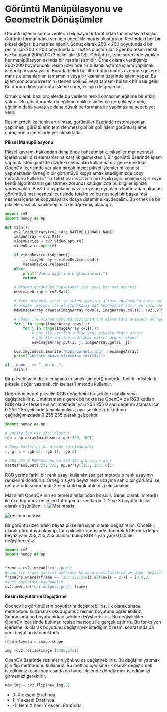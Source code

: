 # Görüntü Manüpülasyonu ve Geometrik Dönüşümler

Görüntü işleme süreci verilerin bilgisayarlar tarafından tanınmasıyla başlar. Görüntü formatındaki veri için öncelikle matris oluşturulur. Resimdeki her bir piksel değeri bu matrise işlenir. Sonuç olarak 200 x 200 boyutundaki bir resim için 200 x 200 boyutunda bir matris oluşturulur. Eğer bu resim renkli ise bu boyut 200x200x3 halini alır (RGB). Görüntü işleme sürecinde yapılan her manipülasyon aslında bir matris işlemidir. Örnek olarak verdiğimiz 200x200 boyutundaki resim üzerinde bir bulanıklaştırma işlemi yapılmak istendiğini varsayalım. Burada belirli bir filtre bütün matris üzerinde gezerek matris elemanlarının tamamının veya bir kısmının üzerinde işlem yapar. Bu işlem sonucunda resmin istenen bölümü veya tamamı bulanık bir hale gelir. Bu durum diğer görüntü işleme süreçleri için de geçerlidir.

Örnek olarak bazı projelerde bu verilerin renkli olmasının eğitime bir etkisi yoktur. Bu gibi durumlarda eğitimi renkli resimler ile gerçekleştirmek, eğitimin daha yavaş ve daha düşük performans ile yapılmasına sebebiyet verir.

Resimlerdeki kalitenin artırılması, görüntüler üzerinde restorasyonlar yapılması, gürültülerin temizlenmesi gibi bir çok işlem görüntü işleme süreçlerinin içerisinde yer almaktadır.




**Piksel Manüpülasyonu**

Piksel kavramı hakkından daha önce bahsetmiştik, pikseller mat nesnesi içerisindeki dizi elemanlarına karşılık gelmektedir. Bir görüntü üzerinde işlem yapmak istediğimizde dizideki elemanları kullanmamız gerekmektedir. OpenCV içerisinde yer alan birçok metot piksel işlemlerini kendisi yapmaktadır. 
Örneğin bir görüntüyü kopyalamak istediğimizde copy metodunu kullanabiliriz fakat bu metotların nasıl çalıştığını anlamak için veya kendi algoritmanızı geliştirmek zorunda kaldığınızda bu bilgiler işinize yarayacaktır. Basit bir uygulama yazalım ve bu uygulama kameradan okunan görüntüyü mat nesnesi içerisinde tutalım ve bu nesneyi bir başka mat nesnesi içerisine kopyalayarak dosya sistemine kaydedelim. Bu örnek ile bir piksele nasıl ulaşabileceğimizi de öğrenmiş olacağız.

```python
import cv2
import numpy as np

def main():
    cv2.loadLibrary(cv2.Core.NATIVE_LIBRARY_NAME)
    imageArray = cv2.Mat()
    videoDevice = cv2.VideoCapture()
    videoDevice.open(0)

    if videoDevice.isOpened():
        _, imageArray = videoDevice.read()
        videoDevice.release()
    else:
        print("Video aygıtına bağlanılamadı.")
        return

    # Okunan görüntüyü kopyalamak için yeni bir mat nesnesi
    newimageArray = cv2.Mat()

    # Yeni nesnenin satır ve sutun sayısını alınan görüntünün satır sutun sayısına eşitliyoruz
    # create  metodu ile oluşturakacaj nat nesnesinin satır ve sütünunu veriyoruz.
    newimageArray.create(imageArray.rows(), imageArray.cols(), cv2.CvType.CV_8UC1)

    # Döngü ile alınan görüntü dizisinin tüm elemanları arasında dönüyoruz
    for i in range(imageArray.rows()):
        for j in range(imageArray.cols()):
            # put ile verilen indise yani piksele değer atanır
            # get ile verilen indisdeki piksel değeri okunur
            newimageArray.put(i, j, imageArray.get(i, j))

    cv2.Imgcodecs.imwrite("KopyaGoruntu.jpg", newimageArray)
    print("Görüntü dosya sistemine yazıldı.")

if __name__ == "__main__":
    main()

```

Bir piksele yani dizi elemanına erişmek için get() metodu, belirli indisteki bir piksele değer yazmak için ise set() metodu kullanılır.

Doğrudan hedef pikselin RGB değerlerini bu şekilde alabilir veya değiştirebiliriz. Unutmamanız gerek bir nokta ise OpenCV de RGB kodları BGR olarak tersen kullanılmaktadır, yani 255 255 0 sarı değerini atamak için 0 255 255 şeklinde tanımlamalıyız, aynı şekilde rgb kodunu çağırdığımızdada 0 255 255 olarak gelecektir.


```python
import numpy as np

# varsayılan bir dizi oluştur
rgb = np.array(matNesnesi.get(300, 200))

# Renk kodlarını bu dizide tutulmaktadır
r, g, b = rgb[0], rgb[1], rgb[2]

# 255 255 0 RGB kodunu bu 222 333 pikseline atar
matNesnesi.put(222, 333, np.array([255, 255, 0]))

```
RGB yerine farklı bir renk uzayı kullanılmışsa get metodu o renk uzayının renklerini döndürür. Örneğin siyah beyaz renk uzayına sahip bir görüntü ise, get metodu sonucunda 2 elemanlı bir double dizi oluşacaktır.


Mat sınıfı OpenCV'nin en temel sınıflarından birisidir. Genel olarak imread() ile okuduğumuz resimleri tuttuğumuz sınıflardır. 1, 2 ve 3 boyutlu diziler olarak düşünülenilir.
![Mat matris](https://akademiksunum.com/dynamicContents/eccfae1504de4329ab1b1d7b28c11ff70b6d13b6/images/5.jpg)


![resimm matrisi](https://unalfaruk.com/wp-content/uploads/2017/02/m4y8o1.jpg)



Bir görüntü üzerindeki beyaz pikselleri siyah olarak değiştirelim. Öncelikli olarak görüntüyü okuyup, tüm pikseller içerisinde dönerek RGB renk değeri beyaz yani 255,255,255 olanları bulup RGB siyah yani 0,0,0 ile değiştireceğiz. 

```python
import cv2
import numpy as np

 
frame = cv2.imread("car.jpeg")
#nump ile frame matrisi üzerinde kolayca karşılaştırma ve değer değiştirme yapabiliyoruz
frame[np.where((frame == [255,255,255]).all(axis = 2))] = [0,0,0]
#yeni görüntüyü kaydedelim
cv2.imwrite("car-output.jpeg", frame)

```



**Resim Boyutlarını Değiştirme**

Opencv ile görüntülerin boyutlarını değiştirebiliriz. İlk olarak shape methodunu kullanarak okuduğumuz resmin boyutunu öğrenebiliriz. 
Sonrasında bu boyutu birkaç şekilde değiştirebiliriz. Bu değişiklikleri OpenCV içerisinde bulunan resize methodu ile gerçekleştiririz. Bu fonksiyon içerisine ilk olarak boyutunu değiştirmek istediğimiz resmi sonrasında da yeni boyutları istemektedir.

```python
resminBoyutu = image.shape

img =cv2.resize(image,(1300,275))

```


OpenCV üzerinde resimlerin yönünü de değiştirebiliriz. Bu değişimi yapmak için flip methodunu kullanırız. Bu method içerisine ilk olarak değiştirmek istediğimiz resmi sonrasında da hangi eksende döndürmek istediğimizi girmemizi gerektirir.

```python
new_img = cv2.flip(new_img,0)

```
- 0: X ekseni Etrafında
- 1: Y ekseni Etrafında
- -1: Hem X hem Y ekseni Etrafında

